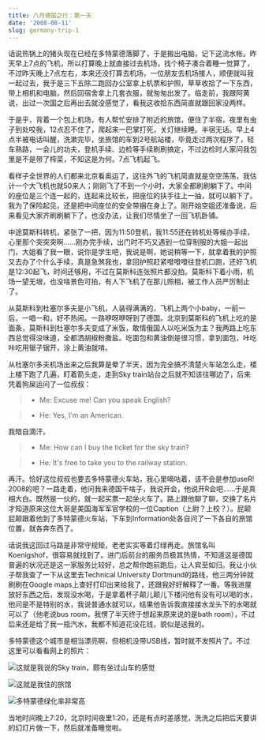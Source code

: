 ```yaml
---
title: 八月德国之行：第一天
date: '2008-08-11'
slug: germany-trip-1
---
```


话说热锅上的猪头现在已经在多特蒙德落脚了，于是搬出电脑，记下这流水帐。昨天早上7点的飞机，所以打算晚上就直接过去机场，找个椅子凑合着睡一觉算了，不过昨天晚上7点左右，本来还没打算去机场，一位朋友去机场接人，顺便就叫我一起过去，我于是三下五除二跑回办公室拿上机票和护照，草草收拾了一下东西，带上相机和电脑，然后回宿舍拿上几套衣服，就匆匆出发了。临走前，我跟阿黄说，出过一次国之后再出去就没感觉了，看我这收拾东西简直就跟回家没两样。

于是乎，背着一个包上机场，有人帮忙安排了附近的旅馆，便住了半宿，夜里有虫子到处咬我，12点忍不住了，爬起来一巴掌打死，关灯继续睡。半宿无话。早上4点半被电话叫醒，洗漱完毕，坐旅馆的车到2号航站楼，毕竟走过两次程序了，轻车熟路，一会儿的功夫，登机手续、边检等手续刷刷搞定，不过边检时人家问我包里是不是带了榨菜，不知这是为何。7点飞机起飞。

看样子全世界的人们都来北京看奥运了，这往外飞的飞机简直就是空空荡荡，我估计一个大飞机也就50来人；刚刚飞了不到一个小时，大家全都刷刷躺下了。中间的座位是三个连一起的，连起来比较长，把座位的扶手往上一抽，就可以躺下了。我为了保险起见，还是把中间座位的安全带捆在身上了。刚开始空姐还准备说，后来看见大家齐刷刷躺下了，也没办法，让我们尽情坐了一回飞机卧铺。

中途莫斯科转机，紧张了一把，因为11:50登机，我11:55还在转机处等候办手续，心里那个突突突啊……刚办完手续，出门时不巧又遇到一位穿制服的大姐一起出门，大姐看了我一眼，说你是学生吧，我说是啊，她说稍等一下，就拿着我的护照又去办了个什么手续，真是急煞我也，拿回护照赶紧噔噔噔往登机口跑，还好飞机是12:30起飞，时间还够用，不过在莫斯科连张照片都没拍。莫斯科下着小雨，机场一望无垠，也没啥景色可拍，有人下飞机了在那儿照相，被工作人员严厉制止了。

从莫斯科到杜塞尔多夫是小飞机，人装得满满的，飞机上两个小baby，一前一后，一唱一和，好不热闹。一路咿呀咿呀到了德国。北京到莫斯科的飞机上吃的是面条，莫斯科到杜塞尔多夫变成了米饭，敢情俄国人以吃米饭为主？我两路上吃东西总觉得没味道，全都洒胡椒粉撒盐。吃面包和黄油倒是很习惯，拿到面包，咔吃咔吃用锯子锯开，涂上黄油就啃。

从杜塞尔多夫机场出来之后我算是晕了半天，因为完全搞不清楚火车站怎么走，楼上楼下跑了几遍，盯着箭头走，走到Sky train站台之后就不知该往哪边了，后来凭着狗屎运问了一位叔叔：

> - Me: Excuse me! Can you speak English?

> - He: Yes, I'm an American.

我暗自滴汗。

> - Me: How can I buy the ticket for the sky train?

> - He: It's free to take you to the railway station.

再汗。恰好这位叔叔也要去多特蒙德火车站，我心里嘀咕着，该不会是参加useR! 2008的吧？一路走着，他问我来德国干啥子，我说开会，他说开R会吧……于是真相大白。既然是一伙的，就一起买票一起坐火车了。路上跟他聊了聊，交换了名片才知道原来这位大哥是美国海军军官学校的一位Caption（上尉？上校？）。屁颠屁颠跟着他到了多特蒙德火车站，下车到Information处各自问了一下各自的旅馆位置，就各奔东西了。

话说我这回过马路是非常守规矩，老老实实等着灯绿再走。旅馆名叫Koenigshof，很容易就找到了。进门后前台的服务员极其热情，不知道这是德国普遍的状况还是这一家服务比较好，总之帮你跑前跑后，让人宾至如归。我让小伙子帮我查了一下从这里去Technical University Dortmund的路线，他三两分钟就刷刷在Google maps上查好打印出来给我了，还跟我好好解释了一番。等我进屋放好东西之后，发现没水喝，于是拿着杯子颠儿颠儿下楼问他有没有可以喝的水，他问是不是特别的水，我说普通水就可以，结果他告诉我直接接水龙头下的水喝就可以了（他老说bus room，我愣了半天终于想起来原来说的是bath room），不过后来还是给了我一瓶汽水，我都不知道花没花钱，貌似是送我的。

多特蒙德这个城市是相当漂亮啊，但相机没带USB线，暂时就不发照片了。不过这里可以看看网上的照片：

![这就是我说的Sky train，颇有坐过山车的感觉](http://www.cetic.be/IMG/png/dortmund-3.png)

![这就是我住的旅馆](http://www.hotel-koenigshof.biz/images/stories/bthumbs/haus.jpg)

![多特蒙德绿化率非常高](http://graphics8.nytimes.com/images/2006/05/28/travel/28worldcup_dortmund.span.jpg)

当地时间晚上7:20，北京时间夜里1:20，还是有点时差感觉，洗洗之后把后天要讲的幻灯片做一下，然后就准备睡觉啦。
